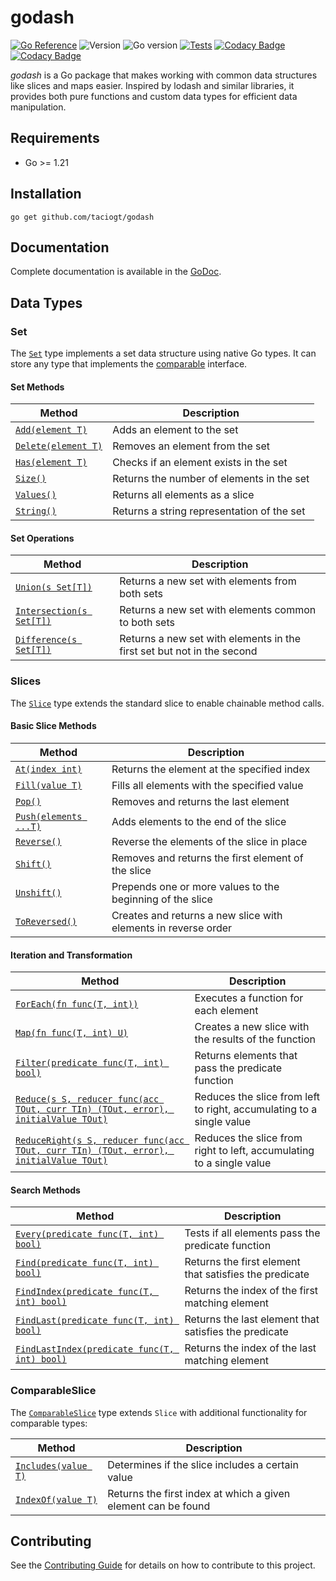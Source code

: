 # godash

[![Go Reference](https://pkg.go.dev/badge/github.com/taciogt/envtags.svg)](https://pkg.go.dev/github.com/taciogt/godash)
![Version](https://img.shields.io/github/v/release/taciogt/godash)
![Go version](https://img.shields.io/github/go-mod/go-version/taciogt/godash)
[![Tests](https://github.com/taciogt/godash/actions/workflows/tests.yaml/badge.svg)](https://github.com/taciogt/godash/actions/workflows/tests.yaml)
[![Codacy Badge](https://app.codacy.com/project/badge/Grade/86a0ff7430d54e0fa614195978c09213)](https://app.codacy.com/gh/taciogt/godash/dashboard?utm_source=gh&utm_medium=referral&utm_content=&utm_campaign=Badge_grade)
[![Codacy Badge](https://app.codacy.com/project/badge/Coverage/86a0ff7430d54e0fa614195978c09213)](https://app.codacy.com/gh/taciogt/godash/dashboard?utm_source=gh&utm_medium=referral&utm_content=&utm_campaign=Badge_coverage)

_godash_ is a Go package that makes working with common data structures like slices and maps easier.
Inspired by lodash and similar libraries, it provides both pure functions and custom data types for
efficient data manipulation.

## Requirements

- Go >= 1.21

## Installation

```shell
go get github.com/taciogt/godash
```

## Documentation

Complete documentation is available in the [GoDoc](https://pkg.go.dev/github.com/taciogt/godash).

## Data Types

### Set

The [`Set`](https://pkg.go.dev/github.com/taciogt/godash#Set) type implements a set data structure using native Go types.
It can store any type that implements the [comparable](https://go.dev/ref/spec#Type_constraints) interface.

#### Set Methods

| Method                                                                         | Description                                |
|--------------------------------------------------------------------------------|--------------------------------------------|
| [`Add(element T)`](https://pkg.go.dev/github.com/taciogt/godash#Set.Add)       | Adds an element to the set                 |
| [`Delete(element T)`](https://pkg.go.dev/github.com/taciogt/godash#Set.Delete) | Removes an element from the set            |
| [`Has(element T)`](https://pkg.go.dev/github.com/taciogt/godash#Set.Has)       | Checks if an element exists in the set     |
| [`Size()`](https://pkg.go.dev/github.com/taciogt/godash#Set.Size)              | Returns the number of elements in the set  |
| [`Values()`](https://pkg.go.dev/github.com/taciogt/godash#Set.Values)          | Returns all elements as a slice            |
| [`String()`](https://pkg.go.dev/github.com/taciogt/godash#Set.String)          | Returns a string representation of the set |

#### Set Operations

| Method                                                                                    | Description                                                            |
|-------------------------------------------------------------------------------------------|------------------------------------------------------------------------|
| [`Union(s Set[T])`](https://pkg.go.dev/github.com/taciogt/godash#Set.Union)               | Returns a new set with elements from both sets                         |
| [`Intersection(s Set[T])`](https://pkg.go.dev/github.com/taciogt/godash#Set.Intersection) | Returns a new set with elements common to both sets                    |
| [`Difference(s Set[T])`](https://pkg.go.dev/github.com/taciogt/godash#Set.Difference)     | Returns a new set with elements in the first set but not in the second |

### Slices

The [`Slice`](https://pkg.go.dev/github.com/taciogt/godash#Slice) type extends the standard slice to enable chainable method calls.

#### Basic Slice Methods

| Method                                                                           | Description                                                    |
|----------------------------------------------------------------------------------|----------------------------------------------------------------|
| [`At(index int)`](https://pkg.go.dev/github.com/taciogt/godash#Slice.At)         | Returns the element at the specified index                     |
| [`Fill(value T)`](https://pkg.go.dev/github.com/taciogt/godash#Slice.Fill)       | Fills all elements with the specified value                    |
| [`Pop()`](https://pkg.go.dev/github.com/taciogt/godash#Slice.Pop)                | Removes and returns the last element                           |
| [`Push(elements ...T)`](https://pkg.go.dev/github.com/taciogt/godash#Slice.Push) | Adds elements to the end of the slice                          |
| [`Reverse()`](https://pkg.go.dev/github.com/taciogt/godash#Slice.Reverse)        | Reverse the elements of the slice in place                     |
| [`Shift()`](https://pkg.go.dev/github.com/taciogt/godash#Slice.Shift)            | Removes and returns the first element of the slice             |
| [`Unshift()`](https://pkg.go.dev/github.com/taciogt/godash#Slice.Unshift)        | Prepends one or more values to the beginning of the slice      |
| [`ToReversed()`](https://pkg.go.dev/github.com/taciogt/godash#Slice.ToReversed)  | Creates and returns a new slice with elements in reverse order |

#### Iteration and Transformation

| Method                                                                                                                                            | Description                                                          |
|---------------------------------------------------------------------------------------------------------------------------------------------------|----------------------------------------------------------------------|
| [`ForEach(fn func(T, int))`](https://pkg.go.dev/github.com/taciogt/godash#Slice.ForEach)                                                          | Executes a function for each element                                 |
| [`Map(fn func(T, int) U)`](https://pkg.go.dev/github.com/taciogt/godash#Map)                                                                      | Creates a new slice with the results of the function                 |
| [`Filter(predicate func(T, int) bool)`](https://pkg.go.dev/github.com/taciogt/godash#Slice.Filter)                                                | Returns elements that pass the predicate function                    |
| [`Reduce(s S, reducer func(acc TOut, curr TIn) (TOut, error), initialValue TOut)`](https://pkg.go.dev/github.com/taciogt/godash#Reduce)           | Reduces the slice from left to right, accumulating to a single value |
| [`ReduceRight(s S, reducer func(acc TOut, curr TIn) (TOut, error), initialValue TOut)`](https://pkg.go.dev/github.com/taciogt/godash#ReduceRight) | Reduces the slice from right to left, accumulating to a single value |

#### Search Methods

| Method                                                                                                           | Description                                            |
|------------------------------------------------------------------------------------------------------------------|--------------------------------------------------------|
| [`Every(predicate func(T, int) bool)`](https://pkg.go.dev/github.com/taciogt/godash#Slice.Every)                 | Tests if all elements pass the predicate function      |
| [`Find(predicate func(T, int) bool)`](https://pkg.go.dev/github.com/taciogt/godash#Slice.Find)                   | Returns the first element that satisfies the predicate |
| [`FindIndex(predicate func(T, int) bool)`](https://pkg.go.dev/github.com/taciogt/godash#Slice.FindIndex)         | Returns the index of the first matching element        |
| [`FindLast(predicate func(T, int) bool)`](https://pkg.go.dev/github.com/taciogt/godash#Slice.FindLast)           | Returns the last element that satisfies the predicate  |
| [`FindLastIndex(predicate func(T, int) bool)`](https://pkg.go.dev/github.com/taciogt/godash#Slice.FindLastIndex) | Returns the index of the last matching element         |

### ComparableSlice

The [`ComparableSlice`](https://pkg.go.dev/github.com/taciogt/godash#ComparableSlice) type extends `Slice` with additional functionality for comparable types:

| Method                                                                                       | Description                                                   |
|----------------------------------------------------------------------------------------------|---------------------------------------------------------------|
| [`Includes(value T)`](https://pkg.go.dev/github.com/taciogt/godash#ComparableSlice.Includes) | Determines if the slice includes a certain value              |
| [`IndexOf(value T)`](https://pkg.go.dev/github.com/taciogt/godash#ComparableSlice.IndexOf)   | Returns the first index at which a given element can be found |

## Contributing

See the [Contributing Guide](CONTRIBUTING.md) for details on how to contribute to this project.